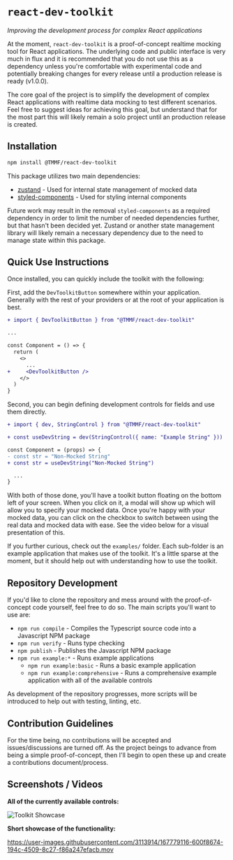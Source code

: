 # `react-dev-toolkit`

_Improving the development process for complex React applications_

At the moment, `react-dev-toolkit` is a proof-of-concept realtime mocking tool
for React applications. The underlying code and public interface is very much in
flux and it is recommended that you do not use this as a dependency unless
you're comfortable with experimental code and potentially breaking changes for
every release until a production release is ready (v1.0.0).

The core goal of the project is to simplify the development of complex React
applications with realtime data mocking to test different scenarios. Feel free
to suggest ideas for achieving this goal, but understand that for the most part
this will likely remain a solo project until an production release is created.

## Installation

```bash
npm install @TMMF/react-dev-toolkit
```

This package utilizes two main dependencies:

- [zustand](https://github.com/pmndrs/zustand) - Used for internal state
  management of mocked data
- [styled-components](https://styled-components.com/) - Used for styling
  internal components

Future work may result in the removal `styled-components` as a required
dependency in order to limit the number of needed dependencies further, but that
hasn't been decided yet. Zustand or another state management library will likely
remain a necessary dependency due to the need to manage state within this
package.

## Quick Use Instructions

Once installed, you can quickly include the toolkit with the following:

First, add the `DevToolkitButton` somewhere within your application. Generally
with the rest of your providers or at the root of your application is best.

```diff
+ import { DevToolkitButton } from "@TMMF/react-dev-toolkit"

...

const Component = () => {
  return (
    <>
      ...
+     <DevToolkitButton />
    </>
  )
}

```

Second, you can begin defining development controls for fields and use them
directly.

```diff
+ import { dev, StringControl } from "@TMMF/react-dev-toolkit"

+ const useDevString = dev(StringControl({ name: "Example String" }))

const Component = (props) => {
- const str = "Non-Mocked String"
+ const str = useDevString("Non-Mocked String")

  ...
}
```

With both of those done, you'll have a toolkit button floating on the bottom
left of your screen. When you click on it, a modal will show up which will allow
you to specify your mocked data. Once you're happy with your mocked data, you
can click on the checkbox to switch between using the real data and mocked data
with ease. See the video below for a visual presentation of this.

If you further curious, check out the `examples/` folder. Each sub-folder is an
example application that makes use of the toolkit. It's a little sparse at the
moment, but it should help out with understanding how to use the toolkit.

## Repository Development

If you'd like to clone the repository and mess around with the proof-of-concept
code yourself, feel free to do so. The main scripts you'll want to use are:

- `npm run compile` - Compiles the Typescript source code into a Javascript NPM
  package
- `npm run verify` - Runs type checking
- `npm publish` - Publishes the Javascript NPM package
- `npm run example:*` - Runs example applications
  - `npm run example:basic` - Runs a basic example application
  - `npm run example:comprehensive` - Runs a comprehensive example application
    with all of the available controls

As development of the repository progresses, more scripts will be introduced to
help out with testing, linting, etc.

## Contribution Guidelines

For the time being, no contributions will be accepted and issues/discussions are
turned off. As the project beings to advance from being a simple
proof-of-concept, then I'll begin to open these up and create a contributions
document/process.

## Screenshots / Videos

**All of the currently available controls:**

![Toolkit Showcase](https://user-images.githubusercontent.com/3113914/167779621-fe40f612-ec99-4089-ae5a-ca21a9aa1392.png)

**Short showcase of the functionality:**

https://user-images.githubusercontent.com/3113914/167779116-600f8674-194c-4509-8c27-f86a247efacb.mov
